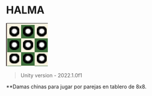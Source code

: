 # HALMA

![](https://github.com/camilo1962/Halma/blob/main/Assets/Sprites/Captura%20de%20Pantalla%202024-03-11%20a%20las%2019.52.50.png)


> Unity version - 2022.1.0f1

**Damas chinas para jugar por parejas en tablero de 8x8.
